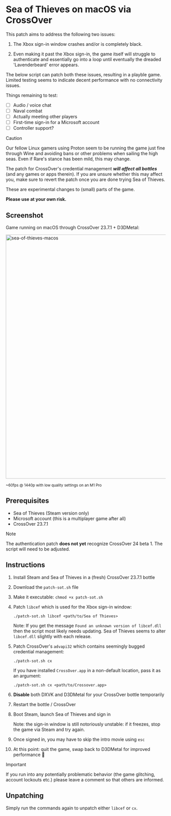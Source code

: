 # Sea of Thieves on macOS via CrossOver

This patch aims to address the following two issues:

1. The Xbox sign-in window crashes and/or is completely black.

2. Even making it past the Xbox sign-in, the game itself will struggle to authenticate and essentially go into
   a loop until eventually the dreaded 'Lavenderbeard' error appears.

The below script can patch both these issues, resulting in a playble game. Limited testing seems to indicate
decent performance with no connectivity issues.

Things remaining to test:

- [ ] Audio / voice chat
- [ ] Naval combat
- [ ] Actually meeting other players
- [ ] First-time sign-in for a Microsoft account
- [ ] Controller support?

> [!CAUTION]
>
> Our fellow Linux gamers using Proton seem to be running the game just fine through Wine and avoiding bans or
> other problems when sailing the high seas. Even if Rare's stance has been mild, this may change.
>
> The patch for CrossOver's credential management _**will affect all bottles**_ (and any games or apps therein). If
> you are unsure whether this may affect you, make sure to revert the patch once you are done trying Sea of Thieves.
>
> These are experimental changes to (small) parts of the game.
>
> **Please use at your own risk.**

## Screenshot

Game running on macOS through CrossOver 23.7.1 + D3DMetal:

<img width="768" alt="sea-of-thieves-macos" src="https://github.com/timkurvers/macos-game-patches/assets/378235/9d093925-06bb-4982-9aa1-b803606a1c8a">

<sup>~60fps @ 1440p with low quality settings on an M1 Pro</sup>

## Prerequisites

- Sea of Thieves (Steam version only)
- Microsoft account (this is a multiplayer game after all)
- CrossOver 23.7.1

> [!NOTE]
>
> The authentication patch **does not yet** recognize CrossOver 24 beta 1. The script will need to be adjusted.

## Instructions

1. Install Steam and Sea of Thieves in a (fresh) CrossOver 23.7.1 bottle
2. Download the `patch-sot.sh` file
3. Make it executable: `chmod +x patch-sot.sh`
4. Patch `libcef` which is used for the Xbox sign-in window:

   ```shell
   ./patch-sot.sh libcef <path/to/Sea of Thieves>
   ```

   Note: If you get the message `Found an unknown version of libcef.dll` then the script most likely needs updating. Sea of Thieves seems to alter `libcef.dll` slightly with each release.

5. Patch CrossOver's `advapi32` which contains seemingly bugged credential management:

   ```shell
   ./patch-sot.sh cx
   ```

   If you have installed `CrossOver.app` in a non-default location, pass it as an argument:

   ```shell
   ./patch-sot.sh cx <path/to/Crossover.app>
   ```

6. **Disable** both DXVK and D3DMetal for your CrossOver bottle temporarily
7. Restart the bottle / CrossOver
8. Boot Steam, launch Sea of Thieves and sign in

   Note: the sign-in window is still notoriously unstable: if it freezes, stop the game via Steam and try again.

9. Once signed in, you may have to skip the intro movie using `esc`
10. At this point: quit the game, swap back to D3DMetal for improved performance :partying_face:

> [!IMPORTANT]
>
> If you run into any potentially problematic behavior (the game glitching, account lockouts etc.) please
> leave a comment so that others are informed.

## Unpatching

Simply run the commands again to unpatch either `libcef` or `cx`.
